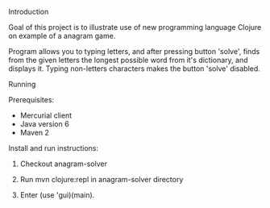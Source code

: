 Introduction

Goal of this project is to illustrate use of new programming language Clojure on example of a anagram game.

Program allows you to typing letters, and after pressing button 'solve', finds from the given letters the longest possible word from it's dictionary, and displays it.
Typing non-letters characters makes the button 'solve' disabled.

Running

Prerequisites:

  * Mercurial client
  * Java version 6
  * Maven 2

Install and run instructions:

1. Checkout anagram-solver

2. Run mvn clojure:repl in anagram-solver directory

3. Enter (use 'gui)(main).

